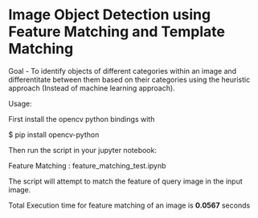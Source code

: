 # Image Object Detection using Feature Matching and Template Matching

Goal - To identify objects of different categories within an image and differentitate between them based on their categories using the heuristic approach (Instead of machine learning approach).

Usage:

First install the opencv python bindings with

$ pip install opencv-python

Then run the script in your jupyter notebook:

Feature Matching : feature_matching_test.ipynb

The script will attempt to match the feature of query image in the input image.

Total Execution time for feature matching of an image is <b>0.0567</b> seconds
